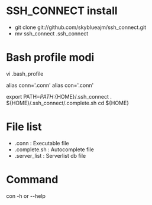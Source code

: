 # SSH_CONNECT install
- git clone git://github.com/skyblueajm/ssh_connect.git
- mv ssh_connect .ssh_connect

# Bash profile modi
vi .bash_profile

alias conn='.conn'
alias con='.conn'

export PATH=$PATH:${HOME}/.ssh_connect
. ${HOME}/.ssh_connect/.complete.sh
cd ${HOME}

# File list
- .conn : Executable file
- .complete.sh : Autocomplete file
- .server_list : Serverlist db file

# Command

con -h or --help
